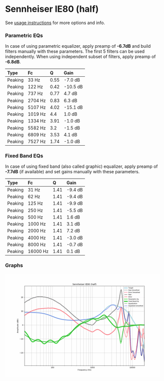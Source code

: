 # Sennheiser IE80 (half)
See [usage instructions](https://github.com/jaakkopasanen/AutoEq#usage) for more options and info.

### Parametric EQs
In case of using parametric equalizer, apply preamp of **-6.7dB** and build filters manually
with these parameters. The first 5 filters can be used independently.
When using independent subset of filters, apply preamp of **-6.8dB**.

| Type    | Fc      |    Q | Gain     |
|:--------|:--------|:-----|:---------|
| Peaking | 33 Hz   | 0.55 | -7.0 dB  |
| Peaking | 122 Hz  | 0.42 | -10.5 dB |
| Peaking | 737 Hz  | 0.77 | 4.7 dB   |
| Peaking | 2704 Hz | 0.83 | 6.3 dB   |
| Peaking | 5107 Hz | 4.02 | -15.1 dB |
| Peaking | 1019 Hz | 4.4  | 1.0 dB   |
| Peaking | 1334 Hz | 3.91 | -1.0 dB  |
| Peaking | 5582 Hz | 3.2  | -1.5 dB  |
| Peaking | 6809 Hz | 3.53 | 4.1 dB   |
| Peaking | 7527 Hz | 1.74 | -1.0 dB  |

### Fixed Band EQs
In case of using fixed band (also called graphic) equalizer, apply preamp of **-7.7dB**
(if available) and set gains manually with these parameters.

| Type    | Fc       |    Q | Gain    |
|:--------|:---------|:-----|:--------|
| Peaking | 31 Hz    | 1.41 | -9.4 dB |
| Peaking | 62 Hz    | 1.41 | -9.4 dB |
| Peaking | 125 Hz   | 1.41 | -9.9 dB |
| Peaking | 250 Hz   | 1.41 | -5.5 dB |
| Peaking | 500 Hz   | 1.41 | 1.6 dB  |
| Peaking | 1000 Hz  | 1.41 | 3.1 dB  |
| Peaking | 2000 Hz  | 1.41 | 7.2 dB  |
| Peaking | 4000 Hz  | 1.41 | -3.0 dB |
| Peaking | 8000 Hz  | 1.41 | -0.7 dB |
| Peaking | 16000 Hz | 1.41 | 0.1 dB  |

### Graphs
![](./Sennheiser%20IE80%20(half).png)